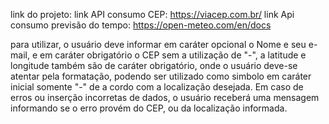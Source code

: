 link do projeto:
link API consumo CEP: https://viacep.com.br/
link Api consumo previsão do tempo: https://open-meteo.com/en/docs

para utilizar, o usuário deve informar em caráter opcional o Nome e seu e-mail, e em caráter obrigatório o CEP sem a utilização de "-", a latitude e longitude também são de caráter obrigatório, onde o usuário deve-se atentar pela formatação,
podendo ser utilizado como simbolo em caráter inicial somente "-" de a cordo com a localização desejada. 
Em caso de erros ou inserção incorretas de dados, o usuário receberá uma mensagem informando se o erro provém do CEP, ou da localização informada. 
